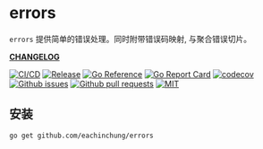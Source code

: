 # errors

`errors` 提供简单的错误处理。同时附带错误码映射, 与聚合错误切片。

**[CHANGELOG](CHANGELOG.md)**

[![CI/CD](https://github.com/eachinchung/errors/actions/workflows/release.yml/badge.svg?branch=main)](https://github.com/eachinchung/errors/actions/workflows/release.yml)
[![Release](https://img.shields.io/github/v/release/eachinchung/errors)](https://github.com/eachinchung/errors/blob/main/CHANGELOG.md)
[![Go Reference](https://pkg.go.dev/badge/github.com/eachinchung/errors.svg)](https://pkg.go.dev/github.com/eachinchung/errors)
[![Go Report Card](https://goreportcard.com/badge/github.com/eachinchung/errors)](https://goreportcard.com/report/github.com/eachinchung/errors)
[![codecov](https://codecov.io/gh/eachinchung/errors/branch/main/graph/badge.svg)](https://codecov.io/gh/eachinchung/errors)
[![Github issues](https://img.shields.io/github/issues-raw/eachinchung/errors.svg)](https://github.com/eachinchung/errors/issues)
[![Github pull requests](https://img.shields.io/github/issues-pr/eachinchung/errors.svg)](https://github.com/eachinchung/errors/pulls)
[![MIT](https://img.shields.io/github/license/eachinchung/errors.svg)](https://github.com/eachinchung/errors/blob/main/LICENSE)

## 安装

```
go get github.com/eachinchung/errors
```
